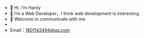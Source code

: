 - 👋 Hi, I’m Hardy
- 👀 I’m a Web Developer，I think web development is interesting
- 🌱 Welcome to communicate with me
-    
-    Email：1801142494@qq.com


<!---
1801142494/1801142494 is a ✨ special ✨ repository because its `README.md` (this file) appears on your GitHub profile.
You can click the Preview link to take a look at your changes.
--->

